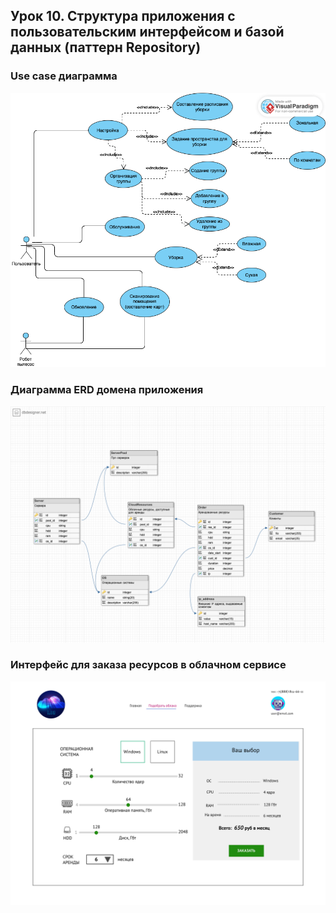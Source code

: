 ## Урок 10. Структура приложения с пользовательским интерфейсом и базой данных (паттерн Repository)

### Use case диаграмма

<img src= "UseCase.png" alt="Use case diagram" style="width:800px;"/>

### Диаграмма ERD домена приложения

<img src= "ERD.png" alt="ERD diagram" style="width:800px;"/>

### Интерфейс для заказа ресурсов в облачном сервисе

![UI.png](UI.png)
